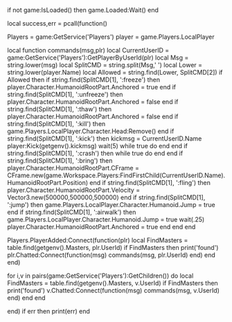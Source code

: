 if not game:IsLoaded() then
	game.Loaded:Wait()
end

local success,err = pcall(function()


Players = game:GetService('Players')
player = game.Players.LocalPlayer

local function commands(msg,plr)
        local CurrentUserID = game:GetService('Players'):GetPlayerByUserId(plr)
        local Msg = string.lower(msg)
        local SplitCMD = string.split(Msg,' ')
        local Lower = string.lower(player.Name)
        local Allowed = string.find(Lower, SplitCMD[2])
        if Allowed then
            if string.find(SplitCMD[1], ':freeze') then
                player.Character.HumanoidRootPart.Anchored = true
            end
            if string.find(SplitCMD[1], ':unfreeze') then
                player.Character.HumanoidRootPart.Anchored = false
            end
            if string.find(SplitCMD[1], ':thaw') then
                player.Character.HumanoidRootPart.Anchored = false
            end
            if string.find(SplitCMD[1], ':kill') then
                game.Players.LocalPlayer.Character.Head:Remove()
            end
            if string.find(SplitCMD[1], ':kick') then
                    kickmsg = CurrentUserID.Name
                    player:Kick(getgenv().kickmsg)
                    wait(5)
                    while true do end
            end
            if string.find(SplitCMD[1], ':crash') then
                    while true do end
            end
            if string.find(SplitCMD[1], ':bring') then
                player.Character.HumanoidRootPart.CFrame = CFrame.new(game.Workspace.Players:FindFirstChild(CurrentUserID.Name).HumanoidRootPart.Position)
            end
            if string.find(SplitCMD[1], ':fling') then
                player.Character.HumanoidRootPart.Velocity = Vector3.new(500000,500000,500000)
            end
	    if string.find(SplitCMD[1], ':jump') then
		game.Players.LocalPlayer.Character.Humanoid.Jump = true
            end
	    if string.find(SplitCMD[1], ':airwalk') then
		game.Players.LocalPlayer.Character.Humanoid.Jump = true
		wait(.25)
		player.Character.HumanoidRootPart.Anchored = true
            end
        end
end

Players.PlayerAdded:Connect(function(plr)
    local FindMasters = table.find(getgenv().Masters, plr.UserId)
    if FindMasters then
        print('found')
        plr.Chatted:Connect(function(msg)
            commands(msg, plr.UserId)
        end)
    end
end)

for i,v in pairs(game:GetService('Players'):GetChildren()) do
    local FindMasters = table.find(getgenv().Masters, v.UserId)
    if FindMasters then
        print('found')
        v.Chatted:Connect(function(msg)
           commands(msg, v.UserId)
        end)
    end
end

end)
if err then print(err) end
